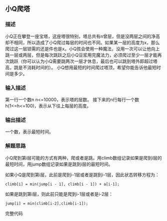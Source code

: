 ## 小Q爬塔

### 描述

小Q正在攀登一座宝塔，这座塔很特别，塔总共有n曾层，但是没两层之间的净高却不相同，所以造成了小Q爬过每层的时间也不同。如果某一层的高度为x，那么爬过这一层锁需的还是件也是x。小Q孩会使用一种魔法，没用一次可以让他向上跳一层或两层，但是每次跳跃之后小Q豆浆用完魔法力，必须爬过至少一层才能再次跳跃（你可以认为小Q需要跳两次一层才休息，最后也可以跳到塔外即超过塔高，跳是不消耗时间的）。
小Q想用最短的时间爬过塔顶，希望你能告诉他最短时间是多少。

### 输入描述

第一行一个数n n<=10000，表示塔的层数。
接下来的n行每行一个数h(1<=h<=100)，表示从下往上每层的高度。

### 输出描述
一个数，表示最短时间。

### 解题思路

小Q爬到第i层可能的方式有两种，爬或者是跳。用climb数组记录如果是爬到i层的最短时间，用jump数组记录如果是跳到i层的最短时间。

如果小Q是爬到第i层，此前是爬到i-1层或者是跳到i-1层，因此状态转移方程为：

	climb[i] = min(jump[i - 1], climb[i - 1]) + a[i-1];

如果是跳到第i层，则此前只能是爬到i-1层或者是i-2层：
	
	jump[i] = min(climb[i-2],climb[i-1]);

完整代码
